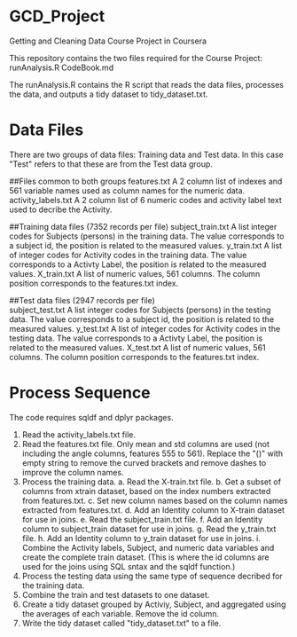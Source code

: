 # GCD_Project
Getting and Cleaning Data Course Project in Coursera

This repository contains the two files required for the Course Project: 
runAnalysis.R
CodeBook.md

The runAnalysis.R contains the R script that reads the data files, processes the data, and outputs a tidy dataset to tidy_dataset.txt.  

# Data Files
There are two groups of data files: Training data and Test data.  In this case "Test" refers to that these are from the Test data group.

##Files common to both groups
features.txt          A 2 column list of indexes and 561 variable names used as column names for the numeric data.
activity_labels.txt   A 2 column list of 6 numeric codes and activity label text used to decribe the Activity.

##Training data files (7352 records per file)
subject_train.txt     A list integer codes for Subjects (persons) in the training data.
                      The value corresponds to a subject id, the position is related to the measured values.
y_train.txt           A list of integer codes for Activity codes in the training data.
                      The value corresponds to a Activty Label, the position is related to the measured values.
X_train.txt           A list of numeric values, 561 columns.
                      The column position corresponds to the features.txt index.

##Test data files (2947 records per file)  
subject_test.txt      A list integer codes for Subjects (persons) in the testing data.
                      The value corresponds to a subject id, the position is related to the measured values.
y_test.txt            A list of integer codes for Activity codes in the testing data.
                      The value corresponds to a Activty Label, the position is related to the measured values.
X_test.txt            A list of numeric values, 561 columns.
                      The column position corresponds to the features.txt index.
                      
# Process Sequence

The code requires sqldf and dplyr packages.  

1. Read the activity_labels.txt file.
2. Read the features.txt file.  Only mean and std columns are used (not including the angle columns, features 555 to 561).  Replace the "()" with empty string to remove the curved brackets and remove dashes to improve the column names.
3. Process the training data.
    a.  Read the X-train.txt file.
    b.  Get a subset of columns from xtrain dataset, based on the index numbers extracted from features.txt.
    c.  Set new column names based on the column names extracted from features.txt.
    d.  Add an Identity column to X-train dataset for use in joins.
    e.  Read the subject_train.txt file.
    f.  Add an Identity column to subject_train dataset for use in joins.
    g.  Read the y_train.txt file.
    h.  Add an Identity column to y_train dataset for use in joins.
    i.  Combine the Activity labels, Subject, and numeric data variables and create the complete train dataset.
        (This is where the id columns are used for the joins using SQL sntax and the sqldf function.)
4. Process the testing data using the same type of sequence decribed for the training data.
5. Combine the train and test datasets to one dataset.
6. Create a tidy dataset grouped by Activiy, Subject, and aggregated using the averages of each variable. Remove the id column.
7. Write the tidy dataset called "tidy_dataset.txt" to a file.
